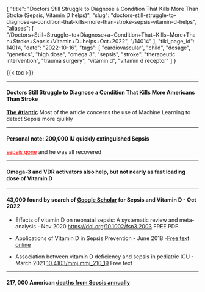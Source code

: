 {
    "title": "Doctors Still Struggle to Diagnose a Condition That Kills More Than Stroke (Sepsis, Vitamin D helps)",
    "slug": "doctors-still-struggle-to-diagnose-a-condition-that-kills-more-than-stroke-sepsis-vitamin-d-helps",
    "aliases": [
        "/Doctors+Still+Struggle+to+Diagnose+a+Condition+That+Kills+More+Than+Stroke+Sepsis+Vitamin+D+helps+Oct+2022",
        "/14014"
    ],
    "tiki_page_id": 14014,
    "date": "2022-10-16",
    "tags": [
        "cardiovascular",
        "child",
        "dosage",
        "genetics",
        "high dose",
        "omega 3",
        "sepsis",
        "stroke",
        "therapeutic intervention",
        "trauma surgery",
        "vitamin d",
        "vitamin d receptor"
    ]
}


{{< toc >}} 

---

#### Doctors Still Struggle to Diagnose a Condition That Kills More Americans Than Stroke

 **[The Atlantic](https://www.theatlantic.com/health/archive/2022/10/sepsis-artificial-intelligence-diagnosing-early-detection/671755/?utm_source=feed)**  Most of the article concerns the use of Machine Learning to detect Sepsis more qiuikly

---

#### Personal note: 200,000 IU quickly extinguished Sepsis

<a href="/posts/taking-vitamin-d-just-before-and-after-surgery-helps-open-heart-in-this-case-rct--d-many-studies" style="color: red; text-decoration: underline;" title="This post/category does not exist yet: Taking Vitamin D just before and after surgery helps (open-heart in this case) – RCT Feb 2021)) contains
My 100 year-old father-in-law had sepsis while in the ICU
I gave him 200,000 IU of vitamin D - without the doctor's knowledge
He was kicked out of the ICU and hospital 3 days later - ((Sepsis is both prevented and treated by Vitamin D - many studies">sepsis gone</a> and he was all recovered

---

#### Omega-3 and VDR activators also help, but not nearly as fast loading dose of Vitamin D

---

#### 43,000 found by search of [Google Scholar](https://scholar.google.com/scholar?q=sepsis+%22vitamin+d%22&hl=en&as_sdt=0,48) for Sepsis and Vitamin D - Oct 2022

* Effects of vitamin D on neonatal sepsis: A systematic review and meta-analysis - Nov 2020 https://doi.org/10.1002/fsn3.2003 FREE PDF

* Applications of Vitamin D in Sepsis Prevention - June 2018 -[Free text online](https://www.discoverymedicine.com/Fernanda-A-Takeuti/2018/06/applications-of-vitamin-d-in-sepsis-prevention/)

* Association between vitamin D deficiency and sepsis in pediatric ICU - March 2021 [10.4103/mmj.mmj_210_19](10.4103/mmj.mmj_210_19) Free text

---

#### 217, 000 American [deaths from Sepsis annually](https://nigms.nih.gov/education/fact-sheets/Pages/sepsis.aspx)